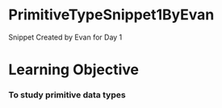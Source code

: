 # PrimitiveTypeSnippet1ByEvan
Snippet Created by Evan for Day 1

# Learning Objective

### To study primitive data types
